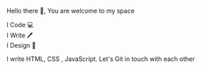 Hello there 👋, You are welcome to my space

I Code 💻<br>
I Write 🖊️ <br>
I Design 📱

I write HTML, CSS , JavaScript.
Let's Git in touch with each other


